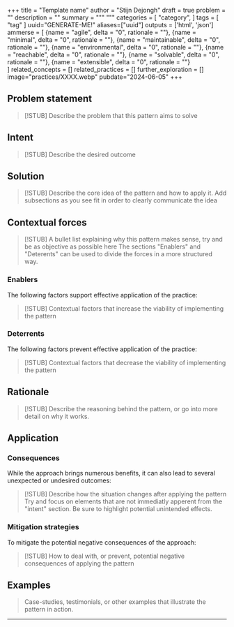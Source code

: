 +++
title = "Template name"
author = "Stijn Dejongh"
draft = true
problem = ""
description = ""
summary = """
"""
categories = [
    "category",
]
tags = [
    "tag"
]
uuid="GENERATE-ME!"
aliases=["uuid"]
outputs = ['html', 'json']
ammerse = [
    {name = "agile", delta = "0", rationale = ""},
    {name = "minimal", delta = "0", rationale = ""},
    {name = "maintainable", delta = "0", rationale = ""},
    {name = "environmental", delta = "0", rationale = ""},
    {name = "reachable", delta = "0", rationale = ""},
    {name = "solvable", delta = "0", rationale = ""},
    {name = "extensible", delta = "0", rationale = ""}    
]
related_concepts = []
related_practices = []
further_exploration = []
image="practices/XXXX.webp"
pubdate="2024-06-05"
+++

## Problem statement

> [!STUB]
> Describe the problem that this pattern aims to solve

## Intent
> [!STUB]
> Describe the desired outcome

## Solution

> [!STUB]
> Describe the core idea of the pattern and how to apply it.
> Add subsections as you see fit in order to clearly communicate the idea

## Contextual forces

> [!STUB]
> A bullet list explaining why this pattern makes sense, try and be as objective as possible here
> The sections "Enablers" and "Deterents" can be used to divide the forces in a more structured way.

### Enablers
The following factors support effective application of the practice:

> [!STUB]
> Contextual factors that increase the viability of implementing the pattern

### Deterrents
The following factors prevent effective application of the practice:

> [!STUB]
> Contextual factors that decrease the viability of implementing the pattern

## Rationale

> [!STUB]
> Describe the reasoning behind the pattern, or go into more detail on why it works.

## Application

### Consequences
While the approach brings numerous benefits, it can also lead to several unexpected or undesired outcomes:

> [!STUB]
> Describe how the situation changes after applying the pattern
> Try and focus on elements that are not immediatly apperent from the "intent" section.
> Be sure to highlight potential unintended effects.

### Mitigation strategies
To mitigate the potential negative consequences of the approach:

> [!STUB]
> How to deal with, or prevent, potential negative consequences of applying the pattern

## Examples

> Case-studies, testimonials, or other examples that illustrate the pattern in action.

---



